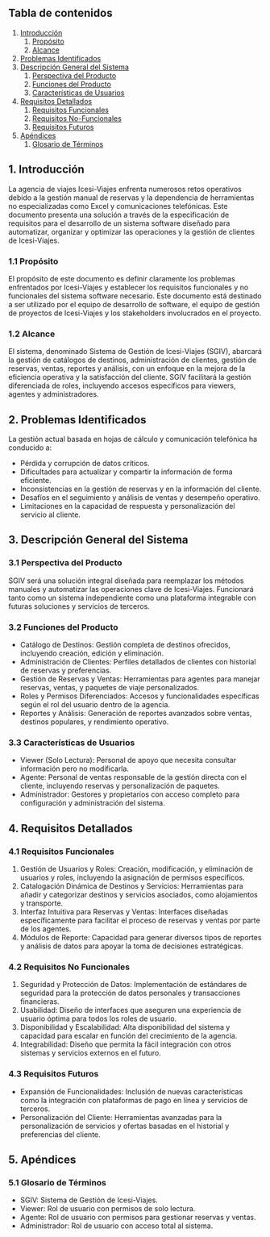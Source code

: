 ## Tabla de contenidos
1. [Introducción](#1-introducción)
    1. [Propósito](#11-propósito)
    2. [Alcance](#12-alcance)
2. [Problemas Identificados](#2-problemas-identificados)
3. [Descripción General del Sistema](#3-descripción-general-del-sistema)
    1. [Perspectiva del Producto](#31-perspectiva-del-producto)
    2. [Funciones del Producto](#32-funciones-del-producto)
    3. [Características de Usuarios](#33-características-de-usuarios)
4. [Requisitos Detallados](#4-requisitos-detallados)
    1. [Requisitos Funcionales](#41-requisitos-funcionales)
    2. [Requisitos No-Funcionales](#42-requisitos-no-funcionales)
    3. [Requisitos Futuros](#43-requisitos-futuros)
5. [Apéndices](#5-apéndices)
    1. [Glosario de Términos](#51-glosario-de-términos)


## 1. Introducción
La agencia de viajes Icesi-Viajes enfrenta numerosos retos operativos debido a la gestión manual de reservas y la dependencia de herramientas no especializadas como Excel y comunicaciones telefónicas. Este documento presenta una solución a través de la especificación de requisitos para el desarrollo de un sistema software diseñado para automatizar, organizar y optimizar las operaciones y la gestión de clientes de Icesi-Viajes.

### 1.1 Propósito
El propósito de este documento es definir claramente los problemas enfrentados por Icesi-Viajes y establecer los requisitos funcionales y no funcionales del sistema software necesario. Este documento está destinado a ser utilizado por el equipo de desarrollo de software, el equipo de gestión de proyectos de Icesi-Viajes y los stakeholders involucrados en el proyecto.
### 1.2 Alcance
El sistema, denominado Sistema de Gestión de Icesi-Viajes (SGIV), abarcará la gestión de catálogos de destinos, administración de clientes, gestión de reservas, ventas, reportes y análisis, con un enfoque en la mejora de la eficiencia operativa y la satisfacción del cliente. SGIV facilitará la gestión diferenciada de roles, incluyendo accesos específicos para viewers, agentes y administradores.


## 2. Problemas Identificados
La gestión actual basada en hojas de cálculo y comunicación telefónica ha conducido a:
-	Pérdida y corrupción de datos críticos.
-	Dificultades para actualizar y compartir la información de forma eficiente.
-	Inconsistencias en la gestión de reservas y en la información del cliente.
-	Desafíos en el seguimiento y análisis de ventas y desempeño operativo.
-	Limitaciones en la capacidad de respuesta y personalización del servicio al cliente.


## 3. Descripción General del Sistema
### 3.1 Perspectiva del Producto
SGIV será una solución integral diseñada para reemplazar los métodos manuales y automatizar las operaciones clave de Icesi-Viajes. Funcionará tanto como un sistema independiente como una plataforma integrable con futuras soluciones y servicios de terceros.
### 3.2 Funciones del Producto
-	Catálogo de Destinos: Gestión completa de destinos ofrecidos, incluyendo creación, edición y eliminación.
-	Administración de Clientes: Perfiles detallados de clientes con historial de reservas y preferencias.
-	Gestión de Reservas y Ventas: Herramientas para agentes para manejar reservas, ventas, y paquetes de viaje personalizados.
-	Roles y Permisos Diferenciados: Accesos y funcionalidades específicas según el rol del usuario dentro de la agencia.
-	Reportes y Análisis: Generación de reportes avanzados sobre ventas, destinos populares, y rendimiento operativo.

### 3.3 Características de Usuarios
-	Viewer (Solo Lectura): Personal de apoyo que necesita consultar información pero no modificarla.
-	Agente: Personal de ventas responsable de la gestión directa con el cliente, incluyendo reservas y personalización de paquetes.
-	Administrador: Gestores y propietarios con acceso completo para configuración y administración del sistema.


## 4. Requisitos Detallados

### 4.1 Requisitos Funcionales
1.	Gestión de Usuarios y Roles: Creación, modificación, y eliminación de usuarios y roles, incluyendo la asignación de permisos específicos.
2.	Catalogación Dinámica de Destinos y Servicios: Herramientas para añadir y categorizar destinos y servicios asociados, como alojamientos y transporte.
3.	Interfaz Intuitiva para Reservas y Ventas: Interfaces diseñadas específicamente para facilitar el proceso de reservas y ventas por parte de los agentes.
4.	Módulos de Reporte: Capacidad para generar diversos tipos de reportes y análisis de datos para apoyar la toma de decisiones estratégicas.

### 4.2 Requisitos No Funcionales
1.	Seguridad y Protección de Datos: Implementación de estándares de seguridad para la protección de datos personales y transacciones financieras.
2.	Usabilidad: Diseño de interfaces que aseguren una experiencia de usuario óptima para todos los roles de usuario.
3.	Disponibilidad y Escalabilidad: Alta disponibilidad del sistema y capacidad para escalar en función del crecimiento de la agencia.
4.	Integrabilidad: Diseño que permita la fácil integración con otros sistemas y servicios externos en el futuro.

### 4.3 Requisitos Futuros
-	Expansión de Funcionalidades: Inclusión de nuevas características como la integración con plataformas de pago en línea y servicios de terceros.
-	Personalización del Cliente: Herramientas avanzadas para la personalización de servicios y ofertas basadas en el historial y preferencias del cliente.



## 5. Apéndices
### 5.1 Glosario de Términos
-	SGIV: Sistema de Gestión de Icesi-Viajes.
-	Viewer: Rol de usuario con permisos de solo lectura.
-	Agente: Rol de usuario con permisos para gestionar reservas y ventas.
-	Administrador: Rol de usuario con acceso total al sistema.


